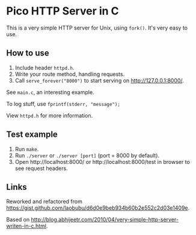 # Pico HTTP Server in C

This is a very simple HTTP server for Unix, using `fork()`. It's very easy to use.

## How to use

1. Include header `httpd.h`.
2. Write your route method, handling requests.
3. Call `serve_forever("8000")` to start serving on http://127.0.0.1:8000/.

See `main.c`, an interesting example.

To log stuff, use `fprintf(stderr, "message");`

View `httpd.h` for more information.

## Test example

1. Run `make`.
2. Run `./server` or `./server [port]` (port = 8000 by default).
3. Open http://localhost:8000/ or http://localhost:8000/test in browser to see request headers.

## Links

Reworked and refactored from <https://gist.github.com/laobubu/d6d0e9beb934b60b2e552c2d03e1409e>.

Based on <http://blog.abhijeetr.com/2010/04/very-simple-http-server-writen-in-c.html>.

